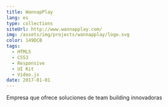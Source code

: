 ```yaml
---
title: WannapPlay
lang: es
type: collections
siteUrl: http://www.wannapplay.com/
img: /assets/img/projects/wannapplay/logo.svg
color: 149DCB
tags:
  - HTML5
  - CSS3
  - Responsive
  - UI Kit
  - Video.js
date: 2017-01-01
---
```


Empresa que ofrece soluciones de team building innovadoras
